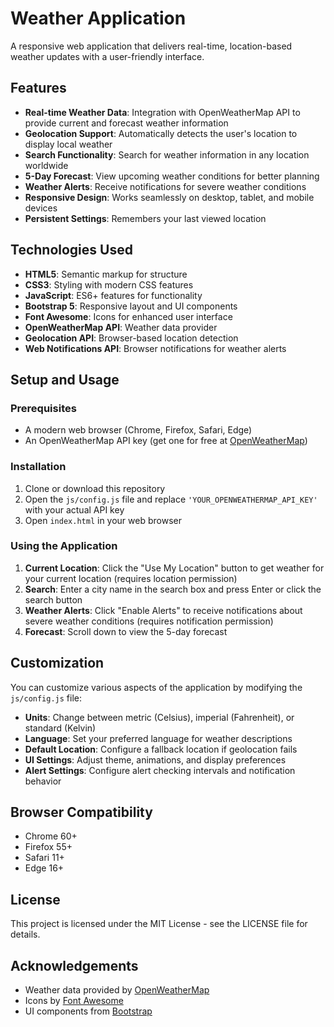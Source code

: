 # Weather Application

A responsive web application that delivers real-time, location-based weather updates with a user-friendly interface.

## Features

- **Real-time Weather Data**: Integration with OpenWeatherMap API to provide current and forecast weather information
- **Geolocation Support**: Automatically detects the user's location to display local weather
- **Search Functionality**: Search for weather information in any location worldwide
- **5-Day Forecast**: View upcoming weather conditions for better planning
- **Weather Alerts**: Receive notifications for severe weather conditions
- **Responsive Design**: Works seamlessly on desktop, tablet, and mobile devices
- **Persistent Settings**: Remembers your last viewed location

## Technologies Used

- **HTML5**: Semantic markup for structure
- **CSS3**: Styling with modern CSS features
- **JavaScript**: ES6+ features for functionality
- **Bootstrap 5**: Responsive layout and UI components
- **Font Awesome**: Icons for enhanced user interface
- **OpenWeatherMap API**: Weather data provider
- **Geolocation API**: Browser-based location detection
- **Web Notifications API**: Browser notifications for weather alerts

## Setup and Usage

### Prerequisites

- A modern web browser (Chrome, Firefox, Safari, Edge)
- An OpenWeatherMap API key (get one for free at [OpenWeatherMap](https://openweathermap.org/api))

### Installation

1. Clone or download this repository
2. Open the `js/config.js` file and replace `'YOUR_OPENWEATHERMAP_API_KEY'` with your actual API key
3. Open `index.html` in your web browser

### Using the Application

1. **Current Location**: Click the "Use My Location" button to get weather for your current location (requires location permission)
2. **Search**: Enter a city name in the search box and press Enter or click the search button
3. **Weather Alerts**: Click "Enable Alerts" to receive notifications about severe weather conditions (requires notification permission)
4. **Forecast**: Scroll down to view the 5-day forecast

## Customization

You can customize various aspects of the application by modifying the `js/config.js` file:

- **Units**: Change between metric (Celsius), imperial (Fahrenheit), or standard (Kelvin)
- **Language**: Set your preferred language for weather descriptions
- **Default Location**: Configure a fallback location if geolocation fails
- **UI Settings**: Adjust theme, animations, and display preferences
- **Alert Settings**: Configure alert checking intervals and notification behavior

## Browser Compatibility

- Chrome 60+
- Firefox 55+
- Safari 11+
- Edge 16+

## License

This project is licensed under the MIT License - see the LICENSE file for details.

## Acknowledgements

- Weather data provided by [OpenWeatherMap](https://openweathermap.org/)
- Icons by [Font Awesome](https://fontawesome.com/)
- UI components from [Bootstrap](https://getbootstrap.com/)